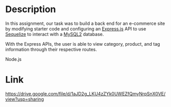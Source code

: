 # Description

In this assignment, our task was to build a back end for an e-commerce site by modifying starter code and configuring an [Express.js](https://www.npmjs.com/package/express) API to use [Sequelize](https://www.npmjs.com/package/sequelize) to interact with a [MySQL2](https://www.npmjs.com/package/mysql2) database.

With the Express APIs, the user is able to view category, product, and tag information through their respective routes.

Node.js

# Link

https://drive.google.com/file/d/1aJD2g_LKU4zZYk0UWEZfQmyNrpSnX0VE/view?usp=sharing

